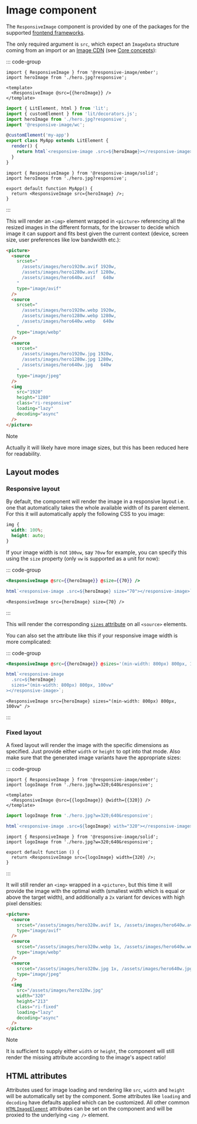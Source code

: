 # Image component

The `ResponsiveImage` component is provided by one of the packages for the supported [frontend frameworks](../frameworks/index.md).

The only required argument is `src`, which expect an `ImageData` structure coming from an import or an [Image CDN](../cdn/index.md) (see [Core concepts](./concepts.md#image-source)):

::: code-group

```gjs [Ember]
import { ResponsiveImage } from '@responsive-image/ember';
import heroImage from './hero.jpg?responsive';

<template>
  <ResponsiveImage @src={{heroImage}} />
</template>
```

```ts [Lit]
import { LitElement, html } from 'lit';
import { customElement } from 'lit/decorators.js';
import heroImage from './hero.jpg?responsive';
import '@responsive-image/wc';

@customElement('my-app')
export class MyApp extends LitElement {
  render() {
    return html`<responsive-image .src=${heroImage}></responsive-image>`;
  }
}
```

```tsx [Solid]
import { ResponsiveImage } from '@responsive-image/solid';
import heroImage from './hero.jpg?responsive';

export default function MyApp() {
  return <ResponsiveImage src={heroImage} />;
}
```

:::

This will render an `<img>` element wrapped in `<picture>` referencing all the resized images in the different formats, for the browser to decide which image it can support and fits best given the current context (device, screen size, user preferences like low bandwidth etc.):

```html
<picture>
  <source
    srcset="
      /assets/images/hero1920w.avif 1920w,
      /assets/images/hero1280w.avif 1280w,
      /assets/images/hero640w.avif   640w
    "
    type="image/avif"
  />
  <source
    srcset="
      /assets/images/hero1920w.webp 1920w,
      /assets/images/hero1280w.webp 1280w,
      /assets/images/hero640w.webp   640w
    "
    type="image/webp"
  />
  <source
    srcset="
      /assets/images/hero1920w.jpg 1920w,
      /assets/images/hero1280w.jpg 1280w,
      /assets/images/hero640w.jpg   640w
    "
    type="image/jpeg"
  />
  <img
    src="1920"
    height="1280"
    class="ri-responsive"
    loading="lazy"
    decoding="async"
  />
</picture>
```

> [!NOTE]
> Actually it will likely have more image sizes, but this has been reduced here for readability.

## Layout modes

### Responsive layout

By default, the component will render the image in a responsive layout i.e. one that automatically takes the whole available width of its parent element.
For this it will automatically apply the following CSS to you image:

```css
img {
  width: 100%;
  height: auto;
}
```

If your image width is not `100vw`, say `70vw` for example, you can specify this using the `size` property (only `vw` is supported as a unit for now):

::: code-group

```hbs [Ember]
<ResponsiveImage @src={{heroImage}} @size={{70}} />
```

```ts [Lit]
html`<responsive-image .src=${heroImage} size="70"></responsive-image>`;
```

```tsx [Solid]
<ResponsiveImage src={heroImage} size={70} />
```

:::

This will render the corresponding [`sizes` attribute](https://developer.mozilla.org/en-US/docs/Web/HTML/Element/source#attr-sizes) on all `<source>` elements.

You can also set the attribute like this if your responsive image width is more complicated:

::: code-group

```hbs [Ember]
<ResponsiveImage @src={{heroImage}} @sizes='(min-width: 800px) 800px, 100vw' />
```

```ts [Lit]
html`<responsive-image
  .src=${heroImage}
  sizes="(min-width: 800px) 800px, 100vw"
></responsive-image>`;
```

```tsx [Solid]
<ResponsiveImage src={heroImage} sizes="(min-width: 800px) 800px, 100vw" />
```

:::

### Fixed layout

A fixed layout will render the image with the specific dimensions as specified. Just provide either `width` or `height` to opt into that mode. Also make sure that the generated image variants have the appropriate sizes:

::: code-group

```gjs [Ember]
import { ResponsiveImage } from '@responsive-image/ember';
import logoImage from './hero.jpg?w=320;640&responsive';

<template>
  <ResponsiveImage @src={{logoImage}} @width={{320}} />
</template>
```

```ts [Lit]
import logoImage from './hero.jpg?w=320;640&responsive';

html`<responsive-image .src=${logoImage} with="320"></responsive-image>`;
```

```tsx [Solid]
import { ResponsiveImage } from '@responsive-image/solid';
import logoImage from './hero.jpg?w=320;640&responsive';

export default function () {
  return <ResponsiveImage src={logoImage} width={320} />;
}
```

:::

It will still render an `<img>` wrapped in a `<picture>`, but this time it will provide the image with the optimal width (smallest width which is equal or above the target width),
and additionally a `2x` variant for devices with high pixel densities:

```html
<picture>
  <source
    srcset="/assets/images/hero320w.avif 1x, /assets/images/hero640w.avif 2x"
    type="image/avif"
  />
  <source
    srcset="/assets/images/hero320w.webp 1x, /assets/images/hero640w.webp 2x"
    type="image/webp"
  />
  <source
    srcset="/assets/images/hero320w.jpg 1x, /assets/images/hero640w.jpg 2x"
    type="image/jpeg"
  />
  <img
    src="/assets/images/hero320w.jpg"
    width="320"
    height="213"
    class="ri-fixed"
    loading="lazy"
    decoding="async"
  />
</picture>
```

> [!NOTE]
> It is sufficient to supply either `width` or `height`, the component will still render the missing attribute according to the image's aspect ratio!

## HTML attributes

Attributes used for image loading and rendering like `src`, `width` and `height` will be automatically set by the component. Some attributes like `loading` and `decoding` have defaults applied which can be customized. All other common [`HTMLImageElement`](https://developer.mozilla.org/en-US/docs/Web/API/HTMLImageElement) attributes can be set on the component and will be proxied to the underlying `<img />` element.
